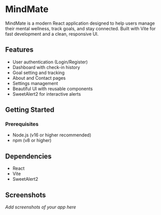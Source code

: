 # MindMate

MindMate is a modern React application designed to help users manage their mental wellness, track goals, and stay connected. Built with Vite for fast development and a clean, responsive UI.

## Features

- User authentication (Login/Register)
- Dashboard with check-in history
- Goal setting and tracking
- About and Contact pages
- Settings management
- Beautiful UI with reusable components
- SweetAlert2 for interactive alerts

## Getting Started

### Prerequisites
- Node.js (v16 or higher recommended)
- npm (v8 or higher)



## Dependencies
- React
- Vite
- SweetAlert2

## Screenshots
_Add screenshots of your app here_

